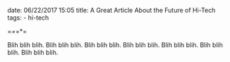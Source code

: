 
date: 06/22/2017 15:05
title: A Great Article About the Future of Hi-Tech
tags:
	- hi-tech

=*=*=*=

Blih blih blih. 
Blih blih blih. 
Blih blih blih. 
Blih blih blih. 
Blih blih blih. 
Blih blih blih. 
Blih blih blih. 
